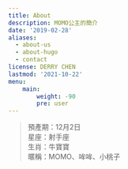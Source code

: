 ```yaml
---
title: About
description: MOMO公主的簡介
date: '2019-02-28'
aliases:
  - about-us
  - about-hugo
  - contact
license: DERRY CHEN
lastmod: '2021-10-22'
menu:
    main: 
        weight: -90
        pre: user
---
```


> 預產期：12月2日  
> 星座：射手座  
> 生肖：牛寶寶  
> 暱稱：MOMO、哞哞、小桃子  

